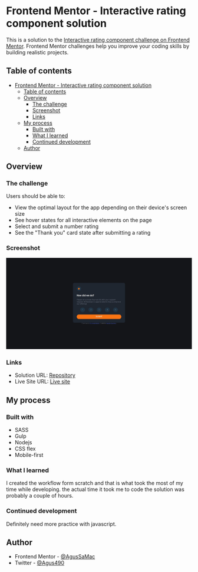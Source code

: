 # Frontend Mentor - Interactive rating component solution

This is a solution to the [Interactive rating component challenge on Frontend Mentor](https://www.frontendmentor.io/challenges/interactive-rating-component-koxpeBUmI). Frontend Mentor challenges help you improve your coding skills by building realistic projects. 

## Table of contents

- [Frontend Mentor - Interactive rating component solution](#frontend-mentor---interactive-rating-component-solution)
  - [Table of contents](#table-of-contents)
  - [Overview](#overview)
    - [The challenge](#the-challenge)
    - [Screenshot](#screenshot)
    - [Links](#links)
  - [My process](#my-process)
    - [Built with](#built-with)
    - [What I learned](#what-i-learned)
    - [Continued development](#continued-development)
  - [Author](#author)

## Overview

### The challenge

Users should be able to:

- View the optimal layout for the app depending on their device's screen size
- See hover states for all interactive elements on the page
- Select and submit a number rating
- See the "Thank you" card state after submitting a rating

### Screenshot

![Image](images/Screenshot_interactive_rating_component.jpeg)

### Links

- Solution URL: [Repository](https://github.com/AgusSaMac/agussamac.github.io/tree/main/HMTL5%20CSS3%20JS/interactive-rating-component-main)
- Live Site URL: [Live site](https://agussamac.github.io/HMTL5%20CSS3%20JS/interactive-rating-component-main/index.html)

## My **process**

### Built with

- SASS
- Gulp
- Nodejs
- CSS flex
- Mobile-first

### What I learned

I created the workflow form scratch and that is what took the most of my time while developing. the actual time it took me to code the solution was probably a couple of hours.

### Continued development

Definitely need more practice with javascript.

## Author

- Frontend Mentor - [@AgusSaMac](https://www.frontendmentor.io/profile/AgusSaMac)
- Twitter - [@Agus490](https://twitter.com/agus490)
